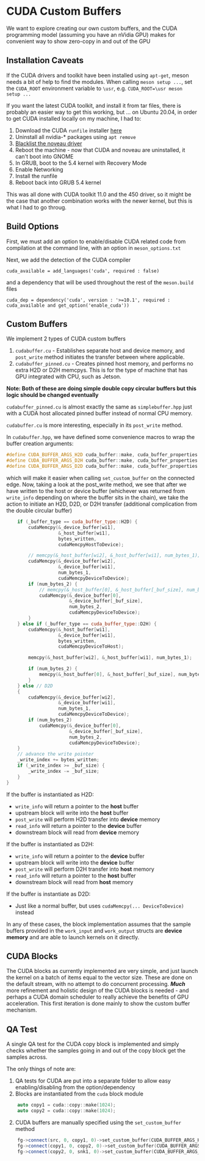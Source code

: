 # CUDA Custom Buffers

We want to explore creating our own custom buffers, and the CUDA programming model (assuming
you have an nVidia GPU) makes for convenient way to show zero-copy in and out of the GPU

## Installation Caveats

If the CUDA drivers and toolkit have been installed using `apt-get`, meson needs a bit of help to find the modules.  When calling `meson setup ...`, set the `CUDA_ROOT` environment variable to `\usr`, e.g. `CUDA_ROOT=\usr meson setup ...`

If you want the latest CUDA toolkit, and install it from tar files, there is probably an easier way to get this working, but ... on Ubuntu 20.04, in order to get CUDA installed locally on my machine, I had to:

1. Download the CUDA `runfile` installer [here](https://developer.nvidia.com/cuda-11.0-update1-download-archive)
1. Uninstall all nvidia-* packages using `apt remove`
2. [Blacklist the noveau driver](https://linuxconfig.org/how-to-disable-blacklist-nouveau-nvidia-driver-on-ubuntu-20-04-focal-fossa-linux)
3. Reboot the machine - now that CUDA and noveau are uninstalled, it can't boot into GNOME
4. In GRUB, boot to the 5.4 kernel with Recovery Mode
5. Enable Networking
6. Install the runfile
7. Reboot back into GRUB 5.4 kernel

This was all done with CUDA toolkit 11.0 and the 450 driver, so it might be the case that another combination works with the newer kernel, but this is what I had to go throug.

## Build Options

First, we must add an option to enable/disable CUDA related code from compilation at the command line, with an option in `meson_options.txt`

Next, we add the detection of the CUDA compiler
```meson
cuda_available = add_languages('cuda', required : false)
```
and a dependency that will be used throughout the rest of the `meson.build` files

```
cuda_dep = dependency('cuda', version : '>=10.1', required : cuda_available and get_option('enable_cuda'))
```

## Custom Buffers
We implement 2 types of CUDA custom buffers
1. `cudabuffer.cu` - Establishes separate host and device memory, and `post_write` method initiates the transfer between where applicable.  
2. `cudabuffer_pinned.cu` - Creates pinned host memory, and performs no extra H2D or D2H memcpys.  This is for the type of machine that has GPU integrated with CPU, such as Jetson.

**Note: Both of these are doing simple double copy circular buffers but this logic should be changed eventually**

`cudabuffer_pinned.cu` is almost exactly the same as `simplebuffer.hpp` just with a CUDA host allocated pinned buffer instead of normal CPU memory.

`cudabuffer.cu` is more interesting, especially in its `post_write` method.

In `cudabuffer.hpp`, we have defined some convenience macros to wrap the buffer creation arguments:
```c++
#define CUDA_BUFFER_ARGS_H2D cuda_buffer::make, cuda_buffer_properties::make(cuda_buffer_type::H2D)
#define CUDA_BUFFER_ARGS_D2H cuda_buffer::make, cuda_buffer_properties::make(cuda_buffer_type::D2H)
#define CUDA_BUFFER_ARGS_D2D cuda_buffer::make, cuda_buffer_properties::make(cuda_buffer_type::D2D)

```
which will make it easier when calling `set_custom_buffer` on the connected edge.  Now, taking a look at the post_write method, we see that after we have written to the host or device buffer (whichever was returned from `write_info` depending on where the buffer sits in the chain), we take the action to initiate an H2D, D2D, or D2H transfer (additional complication from the double circular buffer)

```c++
    if (_buffer_type == cuda_buffer_type::H2D) {
        cudaMemcpy(&_device_buffer[wi1],
                   &_host_buffer[wi1],
                   bytes_written,
                   cudaMemcpyHostToDevice);

        // memcpy(&_host_buffer[wi2], &_host_buffer[wi1], num_bytes_1);
        cudaMemcpy(&_device_buffer[wi2],
                   &_device_buffer[wi1],
                   num_bytes_1,
                   cudaMemcpyDeviceToDevice);
        if (num_bytes_2) {
            // memcpy(&_host_buffer[0], &_host_buffer[_buf_size], num_bytes_2);
            cudaMemcpy(&_device_buffer[0],
                       &_device_buffer[_buf_size],
                       num_bytes_2,
                       cudaMemcpyDeviceToDevice);
        }
    } else if (_buffer_type == cuda_buffer_type::D2H) {
        cudaMemcpy(&_host_buffer[wi1],
                   &_device_buffer[wi1],
                   bytes_written,
                   cudaMemcpyDeviceToHost);

        memcpy(&_host_buffer[wi2], &_host_buffer[wi1], num_bytes_1);

        if (num_bytes_2) {
            memcpy(&_host_buffer[0], &_host_buffer[_buf_size], num_bytes_2);
        }
    } else // D2D
    {
        cudaMemcpy(&_device_buffer[wi2],
                   &_device_buffer[wi1],
                   num_bytes_1,
                   cudaMemcpyDeviceToDevice);
        if (num_bytes_2)
            cudaMemcpy(&_device_buffer[0],
                       &_device_buffer[_buf_size],
                       num_bytes_2,
                       cudaMemcpyDeviceToDevice);
    }
    // advance the write pointer
    _write_index += bytes_written;
    if (_write_index >= _buf_size) {
        _write_index -= _buf_size;
    }
}
```

If the buffer is instantiated as H2D:
* `write_info` will return a pointer to the **host** buffer
* upstream block will write into the **host** buffer
* `post_write` will perform H2D transfer into **device** memory
* `read_info` will return a pointer to the **device** buffer
* downstream block will read from **device** memory

If the buffer is instantiated as D2H:
* `write_info` will return a pointer to the **device** buffer
* upstream block will write into the **device** buffer
* `post_write` will perform D2H transfer into **host** memory
* `read_info` will return a pointer to the **host** buffer
* downstream block will read from **host** memory

If the buffer is instantiate as D2D:
* Just like a normal buffer, but uses `cudaMemcpy(... DeviceToDevice)` instead

In any of these cases, the block implementation assumes that the sample buffers provided in the `work_input` and `work_output` structs are **device memory** and are able to launch kernels on it directly.

## CUDA Blocks

The CUDA blocks as currently implemented are very simple, and just launch the kernel on a batch of items equal to the vector size.  These are done on the default stream, with no attempt to do concurrent processing.  ***Much*** more refinement and holistic design of the CUDA blocks is needed - and perhaps a CUDA domain scheduler to really achieve the benefits of GPU acceleration.  This first iteration is done mainly to show the custom buffer mechanism.

## QA Test

A single QA test for the CUDA copy block is implemented and simply checks whether the samples going in and out of the copy block get the samples across.

The only things of note are:
1. QA tests for CUDA are put into a separate folder to allow easy enabling/disabling from the option/dependency
2. Blocks are instantiated from the `cuda` block module
```c++
    auto copy1 = cuda::copy::make(1024);
    auto copy2 = cuda::copy::make(1024);
```
2. CUDA buffers are manually specified using the `set_custom_buffer` method

```c++
    fg->connect(src, 0, copy1, 0)->set_custom_buffer(CUDA_BUFFER_ARGS_H2D);
    fg->connect(copy1, 0, copy2, 0)->set_custom_buffer(CUDA_BUFFER_ARGS_D2D);
    fg->connect(copy2, 0, snk1, 0)->set_custom_buffer(CUDA_BUFFER_ARGS_D2H);
```